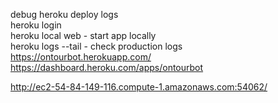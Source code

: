 debug heroku deploy logs   
heroku login  
heroku local web - start app locally  
heroku logs --tail - check production logs   
https://ontourbot.herokuapp.com/  
https://dashboard.heroku.com/apps/ontourbot  

http://ec2-54-84-149-116.compute-1.amazonaws.com:54062/
